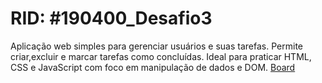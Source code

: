 # RID: #190400_Desafio3
Aplicação web simples para gerenciar usuários e suas tarefas. Permite criar,excluir e marcar tarefas como concluídas. Ideal para praticar HTML, CSS e JavaScript com foco em manipulação de dados e DOM. <a href="https://guilhermeweb3225.github.io/RID-190400_Desafio3/">Board</a>
